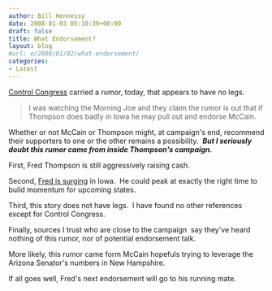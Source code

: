 ```yaml
---
author: Bill Hennessy
date: 2008-01-03 05:10:39+00:00
draft: false
title: What Endorsement?
layout: blog
#url: e/2008/01/02/what-endorsement/
categories:
- Latest
---
```


[Control Congress](https://controlcongress.com/uncategorized/thompson-endorses-mccain) carried a rumor, today, that appears to have no legs.


> I was watching the Morning Joe and they claim the rumor is out that if Thompson does badly in Iowa he may pull out and endorse McCain.


Whether or not McCain or Thompson might, at campaign's end, recommend their supporters to one or the other remains a possibility.  _**But I seriously doubt this rumor came from inside Thompson's campaign.**_

First, Fred Thompson is still aggressively raising cash.

Second, [Fred is surging](https://hennessysview.com/2008/01/02/the-fred-surge/) in Iowa.  He could peak at exactly the right time to build momentum for upcoming states.

Third, this story does not have legs.  I have found no other references except for Control Congress.

Finally, sources I trust who are close to the campaign  say they've heard nothing of this rumor, nor of potential endorsement talk.

More likely, this rumor came form McCain hopefuls trying to leverage the Arizona Senator's numbers in New Hampshire.

If all goes well, Fred's next endorsement will go to his running mate.
